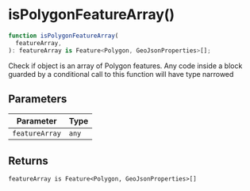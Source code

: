 # isPolygonFeatureArray()

```ts
function isPolygonFeatureArray(
  featureArray,
): featureArray is Feature<Polygon, GeoJsonProperties>[];
```

Check if object is an array of Polygon features. Any code inside a block guarded by a conditional call to this function will have type narrowed

## Parameters

| Parameter      | Type  |
| -------------- | ----- |
| `featureArray` | `any` |

## Returns

`featureArray is Feature<Polygon, GeoJsonProperties>[]`
